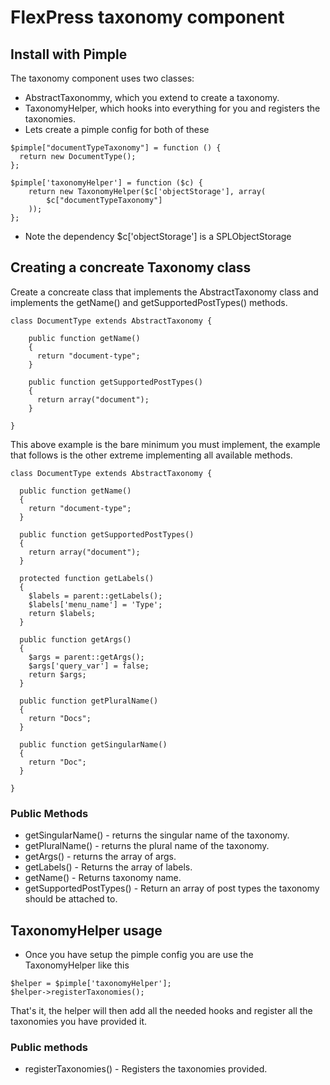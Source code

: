 # FlexPress taxonomy component

## Install with Pimple
The taxonomy component uses two classes:
- AbstractTaxonommy, which you extend to create a taxonomy.
- TaxonomyHelper, which hooks into everything for you and registers the taxonomies.
- Lets create a pimple config for both of these

```
$pimple["documentTypeTaxonomy"] = function () {
  return new DocumentType();
};

$pimple['taxonomyHelper'] = function ($c) {
    return new TaxonomyHelper($c['objectStorage'], array(
        $c["documentTypeTaxonomy"]
    ));
};
```
- Note the dependency $c['objectStorage']  is a SPLObjectStorage

## Creating a concreate Taxonomy class
Create a concreate class that implements the AbstractTaxonomy class and implements the getName() and getSupportedPostTypes() methods.

```
class DocumentType extends AbstractTaxonomy {

    public function getName()
    {
      return "document-type";
    }
    
    public function getSupportedPostTypes()
    {
      return array("document");
    }

}
```
This above example is the bare minimum you must implement, the example that follows is the other extreme implementing all available methods.
```
class DocumentType extends AbstractTaxonomy {

  public function getName()
  {
    return "document-type";
  }
  
  public function getSupportedPostTypes()
  {
    return array("document");
  }

  protected function getLabels()
  {
    $labels = parent::getLabels();
    $labels['menu_name'] = 'Type';
    return $labels;
  }
  
  public function getArgs()
  {
    $args = parent::getArgs();
    $args['query_var'] = false;
    return $args;
  }
  
  public function getPluralName()
  {
    return "Docs";
  }
  
  public function getSingularName()
  {
    return "Doc";
  }

}
```

### Public Methods
- getSingularName() - returns the singular name of the taxonomy.
- getPluralName() - returns the plural name of the taxonomy.
- getArgs() - returns the array of args.
- getLabels() - Returns the array of labels.
- getName() - Returns taxonomy name.
- getSupportedPostTypes() - Return an array of post types the taxonomy should be attached to.

## TaxonomyHelper usage

- Once you have setup the pimple config you are use the TaxonomyHelper like this
```
$helper = $pimple['taxonomyHelper'];
$helper->registerTaxonomies();

```
That's it, the helper will then add all the needed hooks and register all the taxonomies you have provided it.

### Public methods
- registerTaxonomies() - Registers the taxonomies provided.

